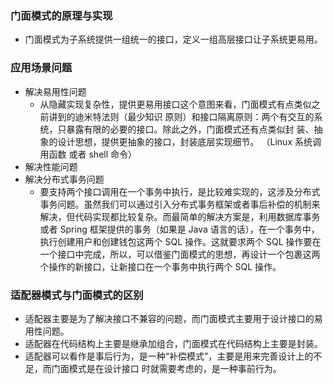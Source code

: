 ### 门面模式的原理与实现

- 门面模式为子系统提供一组统一的接口，定义一组高层接口让子系统更易用。

### 应用场景问题

- 解决易用性问题
    - 从隐藏实现复杂性，提供更易用接口这个意图来看，门面模式有点类似之前讲到的迪米特法则（最少知识
      原则）和接口隔离原则：两个有交互的系统，只暴露有限的必要的接口。除此之外，门面模式还有点类似封
      装、抽象的设计思想，提供更抽象的接口，封装底层实现细节。 （Linux 系统调用函数 或者 shell 命令）
- 解决性能问题
- 解决分布式事务问题
    - 要支持两个接口调用在一个事务中执行，是比较难实现的，这涉及分布式事务问题。虽然我们可以通过引入分布式事务框架或者事后补偿的机制来解决，但代码实现都比较复杂。而最简单的解决方案是，利用数据库事务或者
      Spring 框架提供的事务（如果是 Java 语言的话），在一个事务中，执行创建用户和创建钱包这两个 SQL 操作。这就要求两个 SQL
      操作要在一个接口中完成，所以，可以借鉴门面模式的思想，再设计一个包裹这两个操作的新接口，让新接口在一个事务中执行两个
      SQL 操作。

### 适配器模式与门面模式的区别

- 适配器主要是为了解决接口不兼容的问题，而门面模式主要用于设计接口的易用性问题。
- 适配器在代码结构上主要是继承加组合，门面模式在代码结构上主要是封装。
- 适配器可以看作是事后行为，是一种“补偿模式”，主要是用来完善设计上的不足，而门面模式是在设计接口
  时就需要考虑的，是一种事前行为。